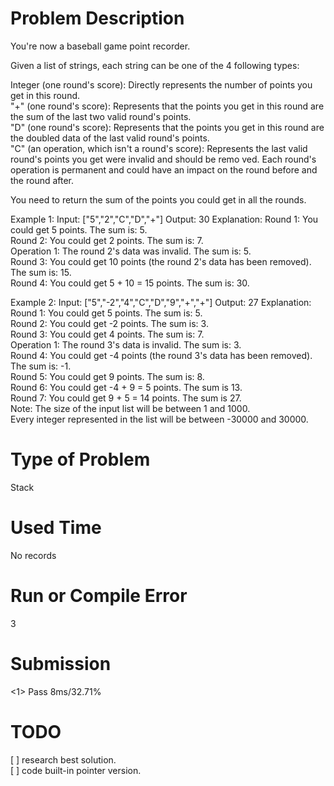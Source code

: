 # Problem Description
You're now a baseball game point recorder.  
  
Given a list of strings, each string can be one of the 4 following types:  

Integer (one round's score): Directly represents the number of points you get in this round.  
"+" (one round's score): Represents that the points you get in this round are the sum of the last two valid round's points.  
"D" (one round's score): Represents that the points you get in this round are the doubled data of the last valid round's points.  
"C" (an operation, which isn't a round's score): Represents the last valid round's points you get were invalid and should be remo  ved.
Each round's operation is permanent and could have an impact on the round before and the round after.  

You need to return the sum of the points you could get in all the rounds.  

Example 1:
Input: ["5","2","C","D","+"]
Output: 30
Explanation: 
Round 1: You could get 5 points. The sum is: 5.  
Round 2: You could get 2 points. The sum is: 7.  
Operation 1: The round 2's data was invalid. The sum is: 5.    
Round 3: You could get 10 points (the round 2's data has been removed). The sum is: 15.  
Round 4: You could get 5 + 10 = 15 points. The sum is: 30.  

Example 2:
Input: ["5","-2","4","C","D","9","+","+"]
Output: 27
Explanation: 
Round 1: You could get 5 points. The sum is: 5.  
Round 2: You could get -2 points. The sum is: 3.  
Round 3: You could get 4 points. The sum is: 7.  
Operation 1: The round 3's data is invalid. The sum is: 3.    
Round 4: You could get -4 points (the round 3's data has been removed). The sum is: -1.  
Round 5: You could get 9 points. The sum is: 8.  
Round 6: You could get -4 + 9 = 5 points. The sum is 13.  
Round 7: You could get 9 + 5 = 14 points. The sum is 27.  
Note:
The size of the input list will be between 1 and 1000.  
Every integer represented in the list will be between -30000 and 30000.  
# Type of Problem
Stack
# Used Time
No records
# Run or Compile Error
3
# Submission
<1> Pass 8ms/32.71%

# TODO
[ ] research best solution.  
[ ] code built-in pointer version.  
